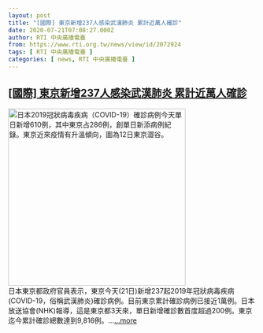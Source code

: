 ```yaml
---
layout: post
title: "[國際] 東京新增237人感染武漢肺炎 累計近萬人確診"
date: 2020-07-21T07:08:27.000Z
author: RTI 中央廣播電臺
from: https://www.rti.org.tw/news/view/id/2072924
tags: [ RTI 中央廣播電臺 ]
categories: [ news, RTI 中央廣播電臺 ]
---
```

<!--1595315307000-->
[[國際] 東京新增237人感染武漢肺炎 累計近萬人確診](https://www.rti.org.tw/news/view/id/2072924)
------

<div>
<img src="https://static.rti.org.tw/assets/thumbnails/2020/07/17/20200717000002M.jpg" width="360" alt="日本2019冠狀病毒疾病（COVID-19）確診病例今天單日新增610例，其中東京占286例，創單日新添病例紀錄。東京近來疫情有升溫傾向，圖為12日東京澀谷。" title="日本2019冠狀病毒疾病（COVID-19）確診病例今天單日新增610例，其中東京占286例，創單日新添病例紀錄。東京近來疫情有升溫傾向，圖為12日東京澀谷。"><br>日本東京都政府官員表示，東京今天(21日)新增237起2019年冠狀病毒疾病(COVID-19，俗稱武漢肺炎)確診病例。目前東京累計確診病例已接近1萬例。日本放送協會(NHK)報導，這是東京都3天來，單日新增確診數首度超過200例。東京迄今累計確診總數達到9,816例。...<a target="_blank" href="https://www.rti.org.tw/news/view/id/2072924">...more</a>
</div>
